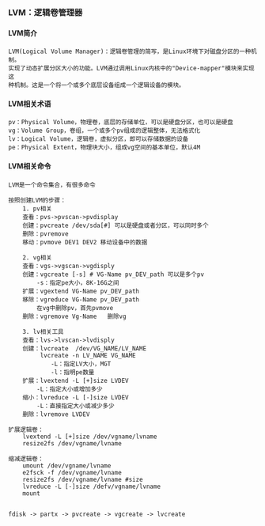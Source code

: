 ### LVM：逻辑卷管理器
#### LVM简介
    LVM(Logical Volume Manager)：逻辑卷管理的简写，是Linux环境下对磁盘分区的一种机制。
    实现了动态扩展分区大小的功能。LVM通过调用Linux内核中的"Device-mapper"模块来实现这
    种机制。这是一个将一个或多个底层设备组成一个逻辑设备的模块。

#### LVM相关术语
    pv：Physical Volume，物理卷，底层的存储单位，可以是硬盘分区，也可以是硬盘
    vg：Volume Group，卷组，一个或多个pv组成的逻辑整体，无法格式化
    lv：Logical Volume，逻辑卷，虚拟分区，即可以存储数据的设备
    pe：Physical Extent，物理块大小，组成vg空间的基本单位，默认4M

#### LVM相关命令
    LVM是一个命令集合，有很多命令
    
    按照创建LVM的步骤：
        1. pv相关 
        查看：pvs->pvscan->pvdisplay
        创建：pvcreate /dev/sda[#] 可以是硬盘或者分区，可以同时多个
        删除：pvremove
        移动：pvmove DEV1 DEV2 移动设备中的数据

        2. vg相关
        查看：vgs->vgscan->vgdisply
        创建：vgcreate [-s] # VG-Name pv_DEV_path 可以是多个pv
            -s：指定pe大小，8K-16G之间
        扩展：vgextend VG-Name pv_DEV_path
        移除：vgreduce VG-Name pv_DEV_path 
            在vg中删除pv，首先pvmove
        删除：vgremove Vg-Name   删除vg
    
        3. lv相关工具
        查看：lvs->lvscan->lvdisply
        创建：lvcreate  /dev/VG_NAME/LV_NAME
             lvcreate -n LV_NAME VG_NAME
                -L：指定LV大小，MGT
                -l：指明pe数量
        扩展：lvextend -L [+]size LVDEV
            -L：指定大小或增加多少
        缩小：lvreduce -L [-]size LVDEV
            -L：直接指定大小或减少多少
        删除：lvremove LVDEV
    
    扩展逻辑卷：
        lvextend -L [+]size /dev/vgname/lvname
        resize2fs /dev/vgname/lvname 

    缩减逻辑卷：
        umount /dev/vgname/lvname
        e2fsck -f /dev/vgname/lvname
        resize2fs /dev/vgname/lvname #size
        lvreduce -L [-]size /defv/vgname/lvname
        mount 
    

    fdisk -> partx -> pvcreate -> vgcreate -> lvcreate 


        
